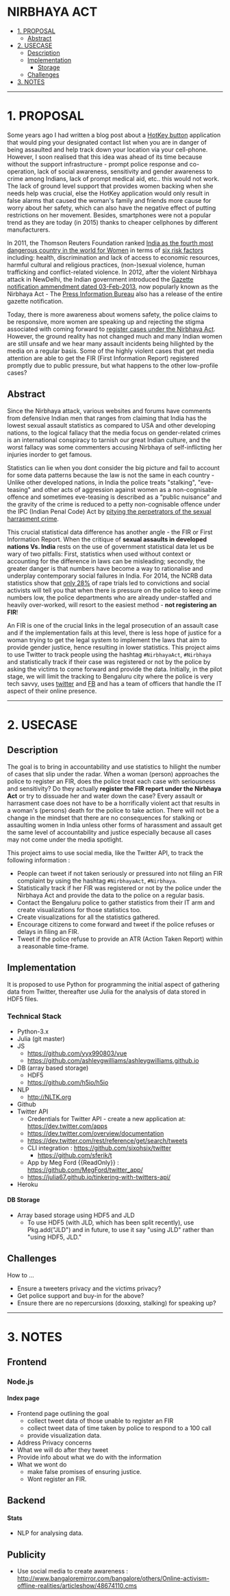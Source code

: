 # NIRBHAYA ACT

+ [1. PROPOSAL](#1-proposal)
   + [Abstract](#abstract)
+ [2. USECASE](#2-usecase)
   + [Description](#description)
   + [Implementation](#implementation)
        + [Storage](#storage)
   + [Challenges](#challenges)
+ [3. NOTES](#3-notes)

----

# 1. PROPOSAL

Some years ago I had written a blog post about a [HotKey button](http://svaksha.com/post/2009/Cell-help) application that would ping your designated contact list when you are in danger of being assaulted and help track down your location via your cell-phone. However, I soon realised that this idea was ahead of its time because without the support infrastructure - prompt police response and co-operation, lack of social awareness, sensitivity and gender awareness to crime among Indians, lack of prompt medical aid, etc.. this would not work. The lack of ground level support that provides women backing when she needs help was crucial, else the HotKey application would only result in false alarms that caused the woman's family and friends more cause for worry about her safety, which can also have the negative effect of putting restrictions on her movement. Besides, smartphones were not a popular trend as they are today (in 2015) thanks to cheaper cellphones by different manufacturers. 

In 2011, the Thomson Reuters Foundation ranked [India as the fourth most dangerous country in the world for Women](http://indiatoday.intoday.in/story/india-is-fourth-most-dangerous-place-in-the-world-for-women-poll/1/141639.html) in terms of [six risk factors](http://www.theguardian.com/world/2011/jun/15/worst-place-women-afghanistan-india) including: health, discrimination and lack of access to economic resources, harmful cultural and religious practices, (non-)sexual violence, human trafficking and conflict-related violence. In 2012, after the violent Nirbhaya attack in NewDelhi, the Indian government introduced the [Gazette notification ammendment dated 03-Feb-2013](http://lawmin.nic.in/ld/ord_criminal_law.pdf), now popularly known as the Nirbhaya Act - The [Press Information Bureau](http://pib.nic.in/newsite/erelease.aspx?relid=91979) also has a release of the entire gazette notification. 

Today, there is more awareness about womens safety, the police claims to be responsive, more women are speaking up and rejecting the stigma associated with coming forward to [register cases under the Nirbhaya Act](http://www.thehindu.com/todays-paper/tp-national/tp-andhrapradesh/407-cases-registered-under-nirbhaya-act-in-krishna/article6730238.ece). However, the ground reality has not changed much and many Indian women are still unsafe and we hear many assault incidents being hilighted by the media on a regular basis. Some of the highly violent cases that get media attention are able to get the FIR (First Information Report) registered promptly due to public pressure, but what happens to the other low-profile cases? 

## Abstract

Since the Nirbhaya attack, various websites and forums have comments from defensive Indian men that ranges from claiming that India has the lowest sexual assault statistics as compared to USA and other developing nations, to the logical fallacy that the media focus on gender-related crimes is an international conspiracy to tarnish our great Indian culture, and the worst fallacy was some commenters accusing Nirbhaya of self-inflicting her injuries inorder to get famous. 

Statistics can lie when you dont consider the big picture and fail to account for some data patterns because the law is not the same in each country - Unlike other developed nations, in India the police treats "stalking", "eve-teasing" and other acts of aggression against women as a non-cognisable offence and sometimes eve-teasing is described as a “public nuisance” and the gravity of the crime is reduced to a petty non-cognisable offence under the IPC (Indian Penal Code) Act by [pitying the perpetrators of the sexual harrasment crime](http://bangalore.citizenmatters.in/articles/pitying-the-perpetrators-of-sexual-harassment-right-or-wrong).

This crucial statistical data difference has another angle - the FIR or First Information Report. When the critique of __sexual assaults in developed nations Vs. India__ rests on the use of government statistical data let us be wary of two pitfalls: First, statistics when used without context or accounting for the difference in laws can be misleading; secondly, the greater danger is that numbers have become a way to rationalise and underplay contemporary social failures in India. For 2014, the NCRB data statistics show that [only 28%](http://www.firstpost.com/living/no-lesson-learnt-from-dec-16-gangrape-only-28-of-rape-trials-led-to-convictions-in-2014-2406630.html) of rape trials led to convictions and social activists will tell you that when there is pressure on the police to keep crime numbers low, the police departments who are already under-staffed and heavily over-worked, will resort to the easiest method - __not registering an FIR__!

An FIR is one of the crucial links in the legal prosecution of an assault case and if the implementation fails at this level, there is less hope of justice for a woman trying to get the legal system to implement the laws that aim to provide gender justice, hence resulting in lower statistics. This project aims to use Twitter to track people using the hashtag `#NirbhayaAct`, `#Nirbhaya` and statistically track if their case was registered or not by the police by asking the victims to come forward and provide the data. Initially, in the pilot stage, we will limit the tracking to Bengaluru city where the police is very tech savvy, uses [twitter](http://twitter.com/cpblr) and [FB](https://www.facebook.com/blrcitypolice) and has a team of officers that handle the IT aspect of their online presence.

---- 

# 2. USECASE

## Description

The goal is to bring in accountability and use statistics to hilight the number of cases that slip under the radar. When a woman (person) approaches the police to register an FIR, does the police treat each case with seriousness and sensitivity? Do they actually __register the FIR report under the Nirbhaya Act__ or try to dissuade her and water down the case? Every assault or harrasment case does not have to be a horrifically violent act that results in a woman's (persons) death for the police to take action. There will not be a change in the mindset that there are no consequences for stalking or assaulting women in India unless other forms of harassment and assault get the same level of accountability and justice especially because all cases may not come under the media spotlight. 

This project aims to use social media, like the Twitter API, to track the following information :

+ People can tweet if not taken seriously or pressured into not filing an FIR complaint by using the hashtag `#NirbhayaAct`, `#Nirbhaya`.
+ Statistically track if her FIR was registered or not by the police under the Nirbhaya Act and provide the data to the police on a regular basis. 
+ Contact the Bengaluru police to gather statistics from their IT arm and create visualizations for those statistics too.
+ Create visualizations for all the statistics gathered.
+ Encourage citizens to come forward and tweet if the police refuses or delays in filing an FIR.
+ Tweet if the police refuse to provide an ATR (Action Taken Report) within a reasonable time-frame.

## Implementation

It is proposed to use Python for programming the initial aspect of gathering data from Twitter, thereafter use Julia for the analysis of data stored in HDF5 files.

### Technical Stack

+ Python-3.x
+ Julia (git master)
+ JS
   + https://github.com/yyx990803/vue
   + https://github.com/ashleygwilliams/ashleygwilliams.github.io
+ DB (array based storage)
   + HDF5
   + https://github.com/h5io/h5io
+ NLP
   + http://NLTK.org
+ Github 
+ Twitter API
   + Credentials for Twitter API - create a new application at: https://dev.twitter.com/apps
   + https://dev.twitter.com/overview/documentation
   + https://dev.twitter.com/rest/reference/get/search/tweets
   + CLI integration : https://github.com/sixohsix/twitter
        + https://github.com/sferik/t
   + App by Meg Ford {{ReadOnly}} : https://github.com/MegFord/twitter_app/
   + https://julia67.github.io/tinkering-with-twitters-api/
+ Heroku

#### DB Storage
+ Array based storage using HDF5 and JLD
   * To use HDF5 (with JLD, which has been split recently), use Pkg.add("JLD") and in future, to use it say "using JLD" rather than "using HDF5, JLD."


## Challenges
How to ...
+ Ensure a tweeters privacy and the victims privacy? 
+ Get police support and buy-in for the above?
+ Ensure there are no repercursions (doxxing, stalking) for speaking up?

----

# 3. NOTES

## Frontend
### Node.js
#### Index page
+ Frontend page outlining the goal 
    - collect tweet data of those unable to register an FIR
    - collect tweet data of time taken by police to respond to a 100 call 
    - provide visualization data.
+ Address Privacy concerns
+ What we will do after they tweet
+ Provide info about what we do with the information
+ What we wont do 
   - make false promises of ensuring justice.
   - Wont register an FIR. 

## Backend
#### Stats
+ NLP for analysing data.

## Publicity
+ Use social media to create awareness : http://www.bangaloremirror.com/bangalore/others/Online-activism-offline-realities/articleshow/48674110.cms

